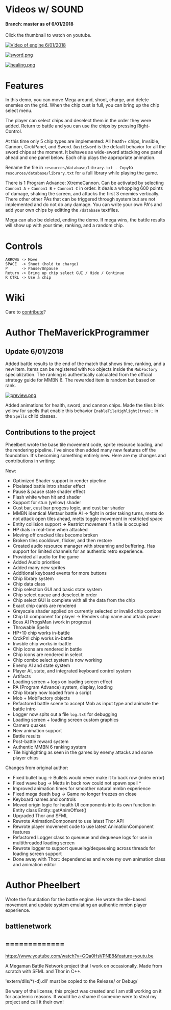 # Videos w/ SOUND
#### Branch: master as of 6/01/2018
Click the thumbnail to watch on youtube. 

[![Video of engine 6/01/2018](https://img.youtube.com/vi/D6uHYNMeqxM/1.jpg)](https://www.youtube.com/watch?v=D6uHYNMeqxM) 

[![sword.png](https://s15.postimg.cc/l91tx2baj/sword.png)](https://www.youtube.com/watch?v=D6uHYNMeqxM) 

[![healing.png](https://s15.postimg.cc/ce0zmk9nf/healing.png)](https://www.youtube.com/watch?v=D6uHYNMeqxM) 

# Features
In this demo, you can move Mega around, shoot, charge, and delete enemies on the grid. When the chip cust is full, you can bring up the chip select menu. 

The player can select chips and deselect them in the order they were added.  Return to battle and you can use the chips by pressing Right-Control. 

At this time only 5 chip types are implemented: All heath+ chips, Invsible, Cannon, CrckPanel, and Sword.
`BasicSword` is the default behavior for all the sword chips at the moment. It behaves as wide-sword attacking one panel ahead and one panel below. Each chip plays the appropriate animation.

Rename the file in `resources/database/library.txt - Copy`to `resources/database/library.txt` for a full library while playing the game.

There is 1 Program Advance: XtremeCannon. Can be activated by selecting `Cannon1 A` + `Cannon1 B` + `Cannon1 C` in order. It deals a whopping 600 points of damage, shaking the screen, and attacks the first 3 enemies vertically.
There other other PAs that can be triggered through system but are not implemented and do not do any damage. 
You can write your own PA's and add your own chips by editting the `/database` textfiles.

Mega can also be deleted, ending the demo. If mega wins, the battle results will show up with your time, ranking, and a random chip.

# Controls
```
ARROWS -> Move
SPACE  -> Shoot (hold to charge)
P      -> Pause/Unpause 
Return -> Bring up chip select GUI / Hide / Continue
R CTRL -> Use a chip
```

# Wiki
Care to [contribute](https://github.com/TheMaverickProgrammer/battlenetwork/wiki)? 

# Author TheMaverickProgrammer

## Update 6/01/2018
Added battle results to the end of the match that shows time, ranking, and a new item. Items can be registered with `Mob` objects inside the `MobFactory` specialization. The ranking is authentically calculated from the official strategy guide for MMBN 6. The rewarded item is random but based on rank.

[![preview.png](https://s15.postimg.cc/6cpgwlocr/preview.png)](https://postimg.cc/image/phsq6d30n/)

Added animations for health, sword, and cannon chips. Made the tiles blink yellow for spells that enable this behavior `EnableTileHighlight(true);` in the `Spells` child classes.

## Contributions to the project
Pheelbert wrote the base tile movement code, sprite resource loading, and the rendering pipeline. I've since then added many new features off the foundation. It's becoming something entirely new. 
Here are my changes and contributions in writing:

New: 
* Optimized Shader support in render pipeline
* Pixelated battle intro shader effect
* Pause & pause state shader effect
* Flash white when hit and shader
* Support for stun (yellow) shader
* Cust bar, cust bar progess logic, and cust bar shader
* MMBN identical Mettaur battle AI -> fight in order taking turns, metts do not attack open tiles ahead, metts toggle movement in restricted space
* Entity collision support -> Restrict movement if a tile is occupied
* HP dials in real-time when attacked
* Moving off cracked tiles become broken
* Broken tiles cooldown, flicker, and then restore
* Created audio resource manager with streaming and buffering. Has support for limited channels for an authentic retro experience.
* Provided all audio for the game
* Added Audio priorities 
* Added many new sprites
* Additional keyboard events for more buttons
* Chip library system
* Chip data class
* Chip selection GUI and basic state system 
* Chip select queue and deselect in order 
* Chip select GUI is complete with all the data from the chip
* Exact chip cards are rendered
* Greyscale shader applied on currently selected or invalid chip combos
* Chip UI component for player -> Renders chip name and attack power
* Boss AI ProgsMan (work in progress)
* Throwable Spells
* HP+10 chip works in-battle
* CrckPnl chip works in-battle
* Invsble chip works in-battle
* Chip icons are rendered in battle
* Chip icons are rendered in select
* Chip combo select system is now working
* Enemy AI and state system
* Player AI, state, and integrated keyboard control system
* Artifacts
* Loading screen + logs on loading screen effect
* PA (Program Advance) system, display, loading
* Chip library now loaded from a script
* Mob + MobFactory objects
* Refactored battle scene to accept Mob as input type and animate the battle intro
* Logger now spits out a file `log.txt` for debugging
* Loading screen + loading screen custom graphics
* Camera quakes
* New animation support
* Battle results 
* Post-battle reward system
* Authentic MMBN 6 ranking system 
* Tile highlighting as seen in the games by enemy attacks and some player chips

Changes from original author:

* Fixed bullet bug -> Bullets would never make it to back row (index error)
* Fixed wave bug -> Metts in back row could not spawn spell ^
* Improved animation times for smoother natural mmbn experience
* Fixed mega death bug -> Game no longer freezes on close
* Keyboard names and controls
* Moved origin logic for health UI components into its own function in Entity class Entity::getAnimOffset()
* Upgraded Thor and SFML
* Rewrote AnimationComponent to use latest Thor API
* Rewrote player movement code to use latest AnimationComponent features
* Refactored Logger class to queueue and dequeeue logs for use in multithreaded loading screen
* Rewrote logger to support queueing/dequeueing across threads for loading screen support
* Done away with Thor:: dependencies and wrote my own animation class and animation editor

# Author Pheelbert
Wrote the foundation for the battle engine. He wrote the tile-based movement and update system emulating an authentic mmbn player experience.

## battlenetwork
## =============

https://www.youtube.com/watch?v=GQa0HsVPNE8&feature=youtu.be

A Megaman Battle Network project that I work on occasionally. Made from scratch with SFML and Thor in C++.

'extern/dlls/*(-d).dll' must be copied to the Release/ or Debug/

Be wary of the license, this project was created and I am still working on it for academic reasons. It would be a shame if someone were to steal my project and call it their own!

